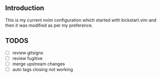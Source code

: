 ## Introduction

This is my current nvim configuration which started with kickstart.vim and then it was modified as per my preference.

## TODOS

- [ ] review gitsigns
- [ ] review fugitive
- [ ] merge upstream changes
- [ ] auto tags closing not working
